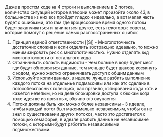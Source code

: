 Даже в простом коде на 4 строки и выполнением в 2 потока, количество ситуаций которое в теории может произойти около 43, в большинстве из них все пройдет гладко и идеально, а вот малая часть будет с ошибками, это там где процессорное время одного потока будет заканчиваться и начинаться другое, есть некоторые советы, которые помогут с решение самых распространенных ошибок

1. Принцип единой ответственности [[S]] - Многопоточность достаточно сложна и если отделить абстракцию идеально, то можно минимизировать риск с многопоточностью. Нужно отделять код многопоточности от остального кода
2. Ограничивать область видимости - Чем больше в коде будет мест где будут обновляться данные, тем меньше будет шансов косякнуть с кодом, нужно жестко ограничивать доступ к общим данным
3. Используйте копии данных, в идеале, лучше разбить выполнение каждого потока на отдельные подмассивы или как это сделано в потокобезопасных колекциях, как правило, копирования кода хоть и кажется нелепым, но на деле блокировки доступа к блокам кода тоже идея не из приятных, обычно это окупается
4. Потоки должны быть как можно более независимы - В идеале, чтобы каждый поток был максимально независимым, чтобы он не знал о существовании других потоков, часто это достигается с помощью семафоров, в идеале разбить данные не независимые потоки, с которыми будут работать независимыми подмножествами.